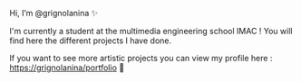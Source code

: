 Hi, I’m @grignolanina ✨

I'm currently a student at the multimedia engineering school IMAC ! You will find here the different projects I have done.


If you want to see more artistic projects you can view my profile here : [https://grignolanina/portfolio](https://drive.google.com/file/d/134XUXSe8IOitgfrKQMGm_NHY7WZj7HfM/view?usp=sharing) 👀
